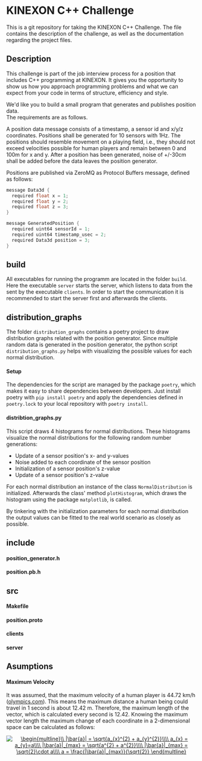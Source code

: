 # KINEXON C++ Challenge

This is a git repository for taking the KINEXON C++ Challenge. The file contains the description of the challenge, as well as the documentation regarding the project files.

## Description

This challenge is part of the job interview process for a position that includes C++ programming at KINEXON. It gives you the opportunity to show us how you approach programming problems and what we can expect from your code in terms of structure, efficiency and style.

We'd like you to build a small program that generates and publishes position data.<br>
The requirements are as follows.

A position data message consists of a timestamp, a sensor id and x/y/z coordinates. Positions shall be generated for 10 sensors with 1Hz. The positions should resemble movement on a playing field, i.e., they should not exceed velocities possible for human players and remain between 0 and 100m for x and y. After a position has been generated, noise of +/-30cm shall be added before the data leaves the position generator.

Positions are published via ZeroMQ as Protocol Buffers message, defined as follows:

```c++
message Data3d {
  required float x = 1;
  required float y = 2;
  required float z = 3;
}
```

```c++
message GeneratedPosition {
  required uint64 sensorId = 1;
  required uint64 timestamp_usec = 2;
  required Data3d position = 3;
}
```

## build

All executables for running the programm are located in the folder `build`. Here the executable `server` starts the server, which listens to data from the sent by the executable `clients`. In order to start the communication it is recommended to start the server first and afterwards the clients.

## distribution_graphs

The folder `distribution_graphs` contains a poetry project to draw distribution graphs related with the position generator. Since multiple random data is generated in the position generator, the python script `distribution_graphs.py` helps with visualizing the possible values for each normal distribution.

#### Setup

The dependencies for the script are managed by the package `poetry`, which makes it easy to share dependencies between developers. Just install poetry with `pip install poetry` and apply the dependencies defined in `poetry.lock` to your local repository with `poetry install`.

#### distribtion_graphs.py

This script draws 4 histograms for normal distributions. These histograms visualize the normal distributions for the following random number generations:

- Update of a sensor position's x- and y-values
- Noise added to each coordinate of the sensor position
- Initialization of a sensor position's z-value
- Update of a sensor position's z-value

For each normal distribution an instance of the class `NormalDistribution` is initialized. Afterwards the class' method `plotHistogram`, which draws the histogram using the package `matplotlib`, is called.

By tinkering with the initialization parameters for each normal distribution the output values can be fitted to the real world scenario as closely as possible.

## include

#### position_generator.h

#### position.pb.h

## src

#### Makefile

#### position.proto

#### clients

#### server

## Asumptions

#### Maximum Velocity

It was assumed, that the maximum velocity of a human player is 44.72 km/h ([olympics.com](https://olympics.com/en/featured-news/usain-bolt-record-world-champion-athlete-fastest-man-olympics-sprinter-100m-200m)). This means the maximum distance a human being could travel in 1 second is about 12.42 m. Therefore, the maximum length of the vector, which is calculated every second is 12.42. Knowing the maximum vector length the maximum change of each coordinate in a 2-dimensional space can be calculated as follows:

<div style="text-align: center" >
<a href="https://www.codecogs.com/eqnedit.php?latex=\begin{multline}\\&space;|\bar{a}|&space;=&space;\sqrt{a_{x}^{2}&space;&plus;&space;a_{y}^{2}}\\\\&space;a_{x}&space;=&space;a_{y}=a\\\\&space;|\bar{a}|_{max}&space;=&space;\sqrt{a^{2}&space;&plus;&space;a^{2}}\\\\&space;|\bar{a}|_{max}&space;=&space;\sqrt{2}\cdot&space;a\\\\&space;a&space;=&space;\frac{|\bar{a}|_{max}}{\sqrt{2}}&space;\end{multline}" target="_blank"><img src="https://latex.codecogs.com/gif.latex?\begin{multline}\\&space;|\bar{a}|&space;=&space;\sqrt{a_{x}^{2}&space;&plus;&space;a_{y}^{2}}\\\\&space;a_{x}&space;=&space;a_{y}=a\\\\&space;|\bar{a}|_{max}&space;=&space;\sqrt{a^{2}&space;&plus;&space;a^{2}}\\\\&space;|\bar{a}|_{max}&space;=&space;\sqrt{2}\cdot&space;a\\\\&space;a&space;=&space;\frac{|\bar{a}|_{max}}{\sqrt{2}}&space;\end{multline}" title="\begin{multline}\\ |\bar{a}| = \sqrt{a_{x}^{2} + a_{y}^{2}}\\\\ a_{x} = a_{y}=a\\\\ |\bar{a}|_{max} = \sqrt{a^{2} + a^{2}}\\\\ |\bar{a}|_{max} = \sqrt{2}\cdot a\\\\ a = \frac{|\bar{a}|_{max}}{\sqrt{2}} \end{multline}" /></a>
</div>
